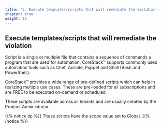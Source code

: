 ```yaml
---
title: "5. Execute templates/scripts that will remediate the violation "
chapter: true
weight: 15
---
```


## Execute templates/scripts that will remediate the violation

Script is a single or multiple file that contains a sequence of commands a program that are used for automation. CoreStack™ supports commonly used automation tools such as Chef, Ansible, Puppet and Shell (Bash and PowerShell).   

CoreStack™ provides a wide range of pre-defined scripts which can help in realizing multiple use cases. These are pre-loaded for all subscriptions and are FREE to be executed on-demand or scheduled.   

These scripts are available across all tenants and are usually created by the Product Administrator.    

{{% notice tip %}}
These scripts have the scope value set to Global.
{{% /notice %}}
